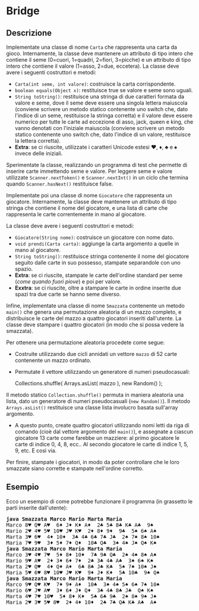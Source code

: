 Bridge
======

Descrizione
-----------


Implementate una classe di nome `Carta` che rappresenta una carta da gioco. 
Internamente, la classe deve mantenere un attributo di tipo intero che contiene il seme (0=cuori, 1=quadri, 2=fiori, 3=picche)
e un attributo di tipo intero che contiene il valore (1=asso, 2=due, eccetera).
La classe deve avere i seguenti costruttori e metodi:

- `Carta(int seme, int valore)`: costruisce la carta corrispondente.
- `boolean equals(Object x)`: restituisce true se valore e seme sono uguali.
- `String toString()`: restituisce una stringa di due caratteri formata da valore e seme, dove il seme deve essere
una singola lettera maiuscola (conviene scrivere un metodo statico contenente uno switch che, dato l'indice di un seme, restituisce la stringa corretta)
e il valore deve essere numerico per tutte le carte ad eccezione
di asso, jack, queen e king, che vanno denotati con l'iniziale
maiuscola (conviene scrivere un metodo statico contenente uno
switch che, dato l'indice di un valore, restituisce la lettera
corretta).
- __Extra__: se ci riuscite, utilizzate i caratteri Unicode estesi ♥, ♦, ♣ e ♠ invece delle iniziali.

Sperimentate la classe, realizzando un programma di test che permette di
inserire carte immettendo seme e valore. Per leggere seme e valore
utilizzate `Scanner.nextToken()` e `Scanner.nextInt()` in un ciclo che
termina quando `Scanner.hasNext()` restituisce false.

Implementate poi una classe di nome `Giocatore` che rappresenta un
giocatore. Internamente, la classe deve mantenere un attributo di tipo
stringa che contiene il nome del giocatore, e una lista di carte che
rappresenta le carte correntemente in mano al giocatore.

La classe deve avere i seguenti costruttori e metodi:

- `Giocatore(String nome)`: costruisce un giocatore con nome dato.
- `void prendi(Carta carta)`: aggiunge la carta argomento a quelle in mano al giocatore.
- `String toString()`: restituisce stringa contenente il nome del giocatore seguito dalle carte in suo possesso, stampate separandole con uno spazio.
- __Extra__: se ci riuscite,
stampate le carte dell'ordine standard per seme (<em>come quando fuori piove</em>) e poi per valore.
- __Exxtra__: se ci riuscite, oltre a stampare le carte in ordine inserite due spazi tra due carte se hanno seme diverso.

Infine, implementate una classe di nome `Smazzata` contenente un metodo 
`main()` che genera una permutazione aleatoria di un mazzo completo, e distribuisce
le carte del mazzo a quattro giocatori inseriti dall'utente. La classe deve stampare i
quattro giocatori (in modo che si possa vedere la smazzata).

Per ottenere una permutazione aleatoria procedete come segue:

- Costruite utilizzando due cicli annidati un vettore `mazzo` di 52 carte contenente un mazzo ordinato.
- Permutate il vettore utilizzando un generatore di numeri pseudocasuali:

    Collections.shuffle( Arrays.asList( mazzo ), new Random() );

Il metodo statico `Collection.shuffle()` permuta in maniera aleatoria una lista,
dato un generatore di numeri pseudocasuali (`new Random()`). Il metodo
`Arrays.asList()` restituisce una classe lista involucro basata
sull'array argomento.

- A questo punto, create quattro giocatori utilizzando nomi letti da riga di comando (cioè dal vettore argomento del `main()`), e assegnate a ciascun
giocatore 13 carte come farebbe un mazziere: al primo giocatore le carte di indice 0, 4, 8, ecc.. Al secondo
giocatore le carte di indice 1, 5, 9, etc. E così via.

Per finire, stampate i giocatori, in modo da poter controllare che le loro smazzate siano corrette e stampate nell'ordine corretto.

Esempio
-------

Ecco un esempio di come potrebbe funzionare il programma (in grassetto le parti inserite dall'utente):

<pre>
<b>java Smazzata Marco Mario Marta Maria</b>
Marco 8♥ Q♥ A♥  6♦ J♦ K♦ A♦  2♣ 5♣ 8♣ K♣ A♣  9♠
Mario 2♥ 4♥ 5♥ 10♥ J♥ K♥  2♦ 8♦ 9♦  9♣  5♠ 6♠ A♠
Marta 3♥ 6♥  4♦ 10♦  3♣ 4♣ 6♣ 7♣ J♣  2♠ 7♠ 8♠ 10♠
Maria 7♥ 9♥  3♦ 5♦ 7♦ Q♦  10♣ Q♣  3♠ 4♠ J♠ Q♠ K♠
<b>java Smazzata Marco Mario Marta Maria</b>
Marco 3♥ 4♥ 7♥  5♦ 8♦ 10♦  7♣ 9♣ Q♣  2♠ 4♠ 8♠ A♠
Mario 9♥ A♥  2♦ 3♦ 6♦ 7♦  2♣ 3♣ 4♣ A♣  3♠ 6♠ K♠
Marta 2♥ Q♥  4♦ Q♦ A♦  6♣ 8♣ J♣ K♣  5♠ 7♠ 10♠ J♠
Maria 5♥ 6♥ 8♥ 10♥ J♥ K♥  9♦ J♦ K♦  5♣ 10♣  9♠ Q♠
<b>java Smazzata Marco Mario Marta Maria</b>
Marco 9♥ Q♥ K♥  7♦ 9♦ A♦  10♣  3♠ 4♠ 5♠ 6♠ 7♠ 10♠
Mario 6♥ J♥ A♥  3♦ 6♦ J♦ Q♦  3♣ 4♣ 8♣ J♣  Q♠ K♠
Marta 4♥ 7♥ 10♥  5♦ 8♦ K♦  5♣ 6♣ 9♣  2♠ 8♠ 9♠ J♠
Maria 2♥ 3♥ 5♥ 8♥  2♦ 4♦ 10♦  2♣ 7♣ Q♣ K♣ A♣  A♠
</pre>
